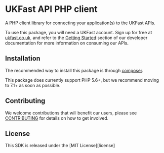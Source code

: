 UKFast API PHP client
=====================

A PHP client library for connecting your application(s) to the UKFast APIs. 

To use this package, you will need a UKFast account. Sign up for free at [ukfast.co.uk][1], 
and refer to the [Getting Started][2] section of our developer documentation for more information on consuming our APIs.


Installation
------------

The recommended way to install this package is through [composer](https://getcomposer.org).

This package does currently support PHP 5.6+, but we recommend moving to 7.1+ as soon as possible. 


Contributing
------------

We welcome contributions that will benefit our users, 
please see [CONTRIBUTING](CONTRIBUTING.md) for details on how to get involved.


License
-------

This SDK is released under the [MIT License][license]


[1]: https://www.ukfast.co.uk/myukfast-signup.html??utm_source=github&utm_medium=link&utm_campaign=apio
[2]: https://developers.ukfast.io/getting-started?utm_source=github&utm_medium=link&utm_campaign=apio
